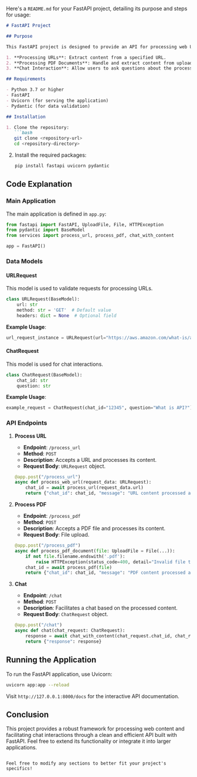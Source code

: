 Here's a `README.md` for your FastAPI project, detailing its purpose and steps for usage:

```markdown
# FastAPI Project

## Purpose

This FastAPI project is designed to provide an API for processing web URLs and PDF documents, as well as facilitating chat interactions based on the content extracted from these sources. The main functionalities include:

1. **Processing URLs**: Extract content from a specified URL.
2. **Processing PDF Documents**: Handle and extract content from uploaded PDF files.
3. **Chat Interaction**: Allow users to ask questions about the processed content.

## Requirements

- Python 3.7 or higher
- FastAPI
- Uvicorn (for serving the application)
- Pydantic (for data validation)

## Installation

1. Clone the repository:
   ```bash
   git clone <repository-url>
   cd <repository-directory>
   ```

2. Install the required packages:
   ```bash
   pip install fastapi uvicorn pydantic
   ```

## Code Explanation

### Main Application

The main application is defined in `app.py`:

```python
from fastapi import FastAPI, UploadFile, File, HTTPException
from pydantic import BaseModel
from services import process_url, process_pdf, chat_with_content

app = FastAPI()
```

### Data Models

#### URLRequest

This model is used to validate requests for processing URLs.

```python
class URLRequest(BaseModel):
    url: str
    method: str = 'GET'  # Default value
    headers: dict = None  # Optional field
```

**Example Usage**:
```python
url_request_instance = URLRequest(url="https://aws.amazon.com/what-is/api/", method="POST", headers={"Content-Type": "application/json"})
```

#### ChatRequest

This model is used for chat interactions.

```python
class ChatRequest(BaseModel):
    chat_id: str
    question: str
```

**Example Usage**:
```python
example_request = ChatRequest(chat_id="12345", question="What is API?")
```

### API Endpoints

1. **Process URL**
   - **Endpoint**: `/process_url`
   - **Method**: `POST`
   - **Description**: Accepts a URL and processes its content.
   - **Request Body**: `URLRequest` object.

   ```python
   @app.post("/process_url")
   async def process_web_url(request_data: URLRequest):
       chat_id = await process_url(request_data.url)
       return {"chat_id": chat_id, "message": "URL content processed and stored successfully."}
   ```

2. **Process PDF**
   - **Endpoint**: `/process_pdf`
   - **Method**: `POST`
   - **Description**: Accepts a PDF file and processes its content.
   - **Request Body**: File upload.

   ```python
   @app.post("/process_pdf")
   async def process_pdf_document(file: UploadFile = File(...)):
       if not file.filename.endswith('.pdf'):
           raise HTTPException(status_code=400, detail="Invalid file type. Please upload a PDF file.")
       chat_id = await process_pdf(file)
       return {"chat_id": chat_id, "message": "PDF content processed and stored successfully."}
   ```

3. **Chat**
   - **Endpoint**: `/chat`
   - **Method**: `POST`
   - **Description**: Facilitates a chat based on the processed content.
   - **Request Body**: `ChatRequest` object.

   ```python
   @app.post("/chat")
   async def chat(chat_request: ChatRequest):
       response = await chat_with_content(chat_request.chat_id, chat_request.question)
       return {"response": response}
   ```

## Running the Application

To run the FastAPI application, use Uvicorn:

```bash
uvicorn app:app --reload
```

Visit `http://127.0.0.1:8000/docs` for the interactive API documentation.

## Conclusion

This project provides a robust framework for processing web content and facilitating chat interactions through a clean and efficient API built with FastAPI. Feel free to extend its functionality or integrate it into larger applications.
```

Feel free to modify any sections to better fit your project's specifics!
